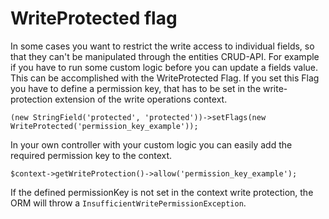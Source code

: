 # WriteProtected flag

In some cases you want to restrict the write access to individual fields, so that they can't be manipulated through the entities CRUD-API.
For example if you have to run some custom logic before you can update a fields value. This can be accomplished with the WriteProtected Flag. 
If you set this Flag you have to define a permission key, that has to be set in the write-protection extension of the write operations context.

```
(new StringField('protected', 'protected'))->setFlags(new WriteProtected('permission_key_example'));
```

In your own controller with your custom logic you can easily add the required permission key to the context.

```
$context->getWriteProtection()->allow('permission_key_example');
```

If the defined permissionKey is not set in the context write protection, the ORM will throw a `InsufficientWritePermissionException`.